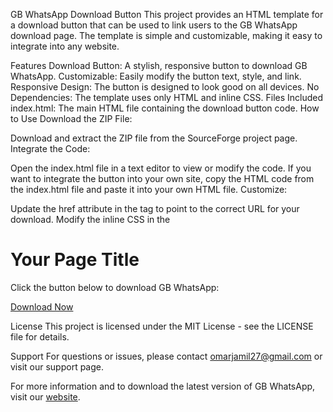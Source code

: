 GB WhatsApp Download Button
This project provides an HTML template for a download button that can be used to link users to the GB WhatsApp download page. The template is simple and customizable, making it easy to integrate into any website.

Features
Download Button: A stylish, responsive button to download GB WhatsApp.
Customizable: Easily modify the button text, style, and link.
Responsive Design: The button is designed to look good on all devices.
No Dependencies: The template uses only HTML and inline CSS.
Files Included
index.html: The main HTML file containing the download button code.
How to Use
Download the ZIP File:

Download and extract the ZIP file from the SourceForge project page.
Integrate the Code:

Open the index.html file in a text editor to view or modify the code.
If you want to integrate the button into your own site, copy the HTML code from the index.html file and paste it into your own HTML file.
Customize:

Update the href attribute in the <a> tag to point to the correct URL for your download.
Modify the inline CSS in the <style> tag to change the appearance of the button if needed.
Preview:

Open the index.html file in a web browser to preview the download button and ensure it looks and functions as expected.

Example Usage
Here is a basic example of how to include the download button code in your website:

<!DOCTYPE html>
<html lang="en">
<head>
    <meta charset="UTF-8">
    <meta name="viewport" content="width=device-width, initial-scale=1.0">
    <title>Your Site Title</title>
    <style>
        .download-button {
            background-color: #4CAF50;
            color: white;
            padding: 15px 25px;
            text-align: center;
            text-decoration: none;
            display: inline-block;
            font-size: 16px;
            border-radius: 5px;
        }
        .download-button:hover {
            background-color: #45a049;
        }
    </style>
</head>
<body>
    <h1>Your Page Title</h1>
    <p>Click the button below to download GB WhatsApp:</p>
    <a href="https://downloadgbwa.com" class="download-button">Download Now</a>
</body>
</html>

License
This project is licensed under the MIT License - see the LICENSE file for details.

Support
For questions or issues, please contact omarjamil27@gmail.com or visit our support page.

For more information and to download the latest version of GB WhatsApp, visit our [website](https://downloadgbwa.com).
